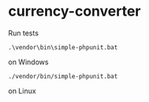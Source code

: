 # currency-converter


Run tests

``.\vendor\bin\simple-phpunit.bat`` 

on Windows 

``./vendor/bin/simple-phpunit.bat``

on Linux 